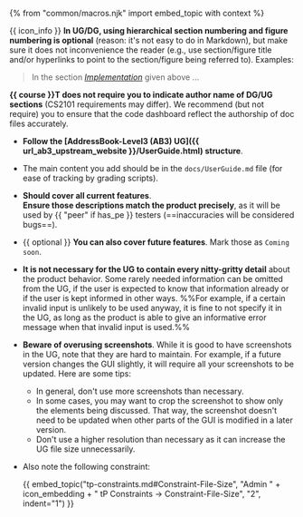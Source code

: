 {% from "common/macros.njk" import embed_topic with context %}

<box>

{{ icon_info }} **In UG/DG, using hierarchical section numbering and figure numbering is optional** (reason: it's not easy to do in Markdown), but make sure it does not inconvenience the reader (e.g., use section/figure title and/or hyperlinks to point to the section/figure being referred to). Examples:

>In the section [_Implementation_]() given above ...

<div tags="m--cs2103 m--cs2113">

**{{ course }}T does not require you to indicate author name of DG/UG sections** (CS2101 requirements may differ). We recommend (but not require) you to ensure that the code dashboard reflect the authorship of doc files accurately.
</div>

</box>

<div tags="m--cs2113">

* **Follow the [AddressBook-Level3 (AB3) UG]({{ url_ab3_upstream_website }}/UserGuide.html) structure**.
</div>

* The main content you add should be in the `docs/UserGuide.md` file (for ease of tracking by grading scripts).
* **Should cover all current features**.<br>
  **Ensure those descriptions match the product precisely**, as it will be used by {{ "peer" if has_pe }} testers (==inaccuracies will be considered bugs==).
* {{ optional }} **You can also cover future features**. Mark those as `Coming soon`.
* **It is not necessary for the UG to contain every nitty-gritty detail** about the product behavior. Some rarely needed information can be omitted from the UG, if the user is expected to know that information already or if the user is kept informed in other ways. %%For example, if a certain invalid input is unlikely to be used anyway, it is fine to not specify it in the UG, as long as the product is able to give an informative error message when that invalid input is used.%%
* **Beware of overusing screenshots**. While it is good to have screenshots in the UG, note that they are hard to maintain. For example, if a future version changes the GUI slightly, it will require all your screenshots to be updated. Here are some tips:
  * In general, don't use more screenshots than necessary.
  * In some cases, you may want to crop the screenshot to show only the elements being discussed. That way, the screenshot doesn't need to be updated when other parts of the GUI is modified in a later version.
  * Don't use a higher resolution than necessary as it can increase the UG file size unnecessarily.

* Also note the following constraint:

  {{ embed_topic("tp-constraints.md#Constraint-File-Size", "Admin " + icon_embedding + " tP Constraints → Constraint-File-Size", "2", indent="1") }}

